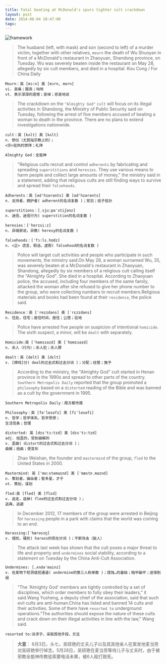 ```yaml
---
title: Fatal beating at McDonald's spurs tighter cult crackdown
layout: post
date: 2014-06-04 10:47:00
tags:
---
```


![framework](http://tedyin.me/images/201406041218.jpg)

>The husband (left, with mask) and son (second to left) of a murder victim, together with other relatives, `mourn` the death of Wu Shuoyan in front of a McDonald's restaurant in Zhaoyuan, Shandong province, on Tuesday. Wu was severely beaten inside the restaurant on May 28, allegedly by six cult members, and died in a hospital. Kou Cong / For China Daily

    Mourn：英 [mɔ:n] 美 [mɔrn, morn] 
    vi. 哀痛；服丧；咕哝 
    vt. 表示深深的遗憾；哀悼；悲哀地说

>The crackdown on the `"Almighty God"` `cult` will focus on its illegal activities in Shandong, the Ministry of Public Security said on Tuesday, following the arrest of five members accused of beating a woman to death in the province.
There are no plans to extend investigations nationwide. 

    cult：英 [kʌlt] 美 [kʌlt] 
    n. 祭仪（尤其指宗教上的）；
    <宗>狂热的崇拜；礼拜

    Almighty God：全能神

>"Religious cults recruit and control `adherents` by fabricating and spreading `superstitions` and `heresies`. They use various means to harm people and collect large amounts of money," the ministry said in a statement, adding that religious cults are still finding ways to survive and spread their `falsehoods`.

    Adherents：英 [əd'hɪərənts] 美 [əd'hɪərənts] 
    n. 支持者，拥护者( adherent的名词复数 )；党羽；徒子徒孙

    superstitions：[ˌsju:pəˈstiʃənz] 
    n. 迷信，迷信行为( superstition的名词复数 )

    heresies：[ˈherɪsi:z] 
    n. 异端邪说，异教( heresy的名词复数 ) 

    falsehoods：[ˈfɔ:lsˌhʊdz] 
    n. <正> 谎言，假话，虚假( falsehood的名词复数 )

>Police will target cult activities and people who participate in such movements, the ministry said.On May 28, a woman surnamed Wu, 35, was severely beaten at a McDonald's restaurant in Zhaoyuan, Shandong, allegedly by six members of a religious cult calling itself the "Almighty God". She died in a hospital. According to Zhaoyuan police, the accused, including four members of the same family, attacked the woman after she refused to give her phone number to the group, who were collecting numbers to recruit members.Religious materials and books had been found at their `residence`, the police said. 

    Residence：英 [ˈrezɪdəns] 美 [ˈrɛzɪdəns] 
    n. 住处，住宅；居住时间，居住；公馆；驻地

>Police have arrested five people on suspicion of intentional `homicide`. The sixth suspect, a minor, will be `dealt` with separately. 

    Homicide:英 ['hɒmɪsaɪd] 美 [ˈhɒmɪsaɪd] 
    n. 杀人（行为）；杀人犯；杀人罪

    dealt：英 [delt] 美 [dɛlt] 
    v. [牌戏]分( deal的过去式和过去分词 )；分配；经营；施予

>According to the ministry, the "Almighty God" cult started in Henan province in the 1990s and spread to other parts of the country. `Southern Metropolis Daily` reported that the group promoted a `philosophy` based on a `distorted` reading of the Bible and was banned as a cult by the government in 1995. 

    Southern Metropolis Daily：南方都市报

    Philosophy：英 [fə'lɒsəfɪ] 美 [fɪˈlɑsəfi] 
    n. 哲学；哲学体系，哲学思想；
    生活信条；哲理

    distorted: 英 [dɪs'tɔ:tɪd] 美 [dɪs'tɔ:tɪd] 
    adj. 扭歪的，受到曲解的 
    v. 歪曲( distort的过去式和过去分词 )；
    曲解；扭曲；使变形

>Zhao Weishan, the founder and `mastermind` of the group, `fled` to the United States in 2000.

    Mastermind: 英 ['mɑ:stəmaɪnd] 美 [ˈmæstɚˌmaɪnd] 
    n. 策划者，操纵者；智多星，才子 
    vt. 策划，谋划

    fled:英 [fled] 美 [flɛd] 
    v. 逃走，逃掉( flee的过去式和过去分词 )；
    逃离，逃避

>In December 2012, 17 members of the group were arrested in Beijing for `harassing` people in a park with claims that the world was coming to an end.

    Harassing:[ˈhærəsɪŋ] 
    v. 侵扰，骚扰( harass的现在分词 )；不断攻击（敌人）

>The attack last week has shown that the cult poses a major threat to life and property and `undermines` social stability, according to a statement on Tuesday by the China Anti-Cult Association.

    Undermines: [ˌʌndəˈmainz] 
    v. 在某物下挖洞或挖通道( undermine的第三人称单数 )；侵蚀…的基础；暗中破坏；逐渐削弱

>"The 'Almighty God' members are tightly controlled by a set of disciplines, which order members to fully obey their leaders," it said.Wang Yusheng, a deputy chief of the association, said that such evil cults are anti-human.China has listed and banned 14 cults and their activities. Some of them have `resorted to` underground operations."The authorities should expose the nature of these cults and crack down on their illegal activities in line with the law," Wang said.

    resorted to:诉求于，采取其他手段，方法

> **大意**：
> 6月3日，头七，吴硕艳的丈夫儿子以及其其他亲人在案发地麦当劳对吴硕艳举行悼念。5月28日，吴硕艳在麦当劳等待儿子与丈夫时，由于被邪教全能神传教徒索要电话未果，被6人殴打致死。